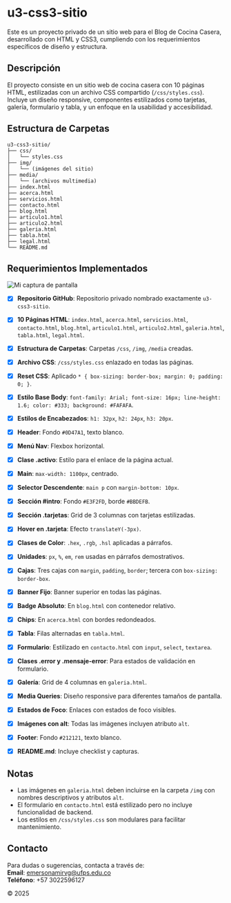 # u3-css3-sitio

Este es un proyecto privado de un sitio web para el Blog de Cocina Casera, desarrollado con HTML y CSS3, cumpliendo con los requerimientos específicos de diseño y estructura.

## Descripción

El proyecto consiste en un sitio web de cocina casera con 10 páginas HTML, estilizadas con un archivo CSS compartido (`/css/styles.css`). Incluye un diseño responsive, componentes estilizados como tarjetas, galería, formulario y tabla, y un enfoque en la usabilidad y accesibilidad.

## Estructura de Carpetas

```
u3-css3-sitio/
├── css/
│   └── styles.css
├── img/
│   └── (imágenes del sitio)
├── media/
│   └── (archivos multimedia)
├── index.html
├── acerca.html
├── servicios.html
├── contacto.html
├── blog.html
├── articulo1.html
├── articulo2.html
├── galeria.html
├── tabla.html
├── legal.html
└── README.md
```

## Requerimientos Implementados
![Mi captura de pantalla](https://i.postimg.cc/qMCdcGBQ/Captura-de-pantalla-2025-09-07-213903.png)
- [x] **Repositorio GitHub**: Repositorio privado nombrado exactamente `u3-css3-sitio`.
- [x] **10 Páginas HTML**: `index.html`, `acerca.html`, `servicios.html`, `contacto.html`, `blog.html`, `articulo1.html`, `articulo2.html`, `galeria.html`, `tabla.html`, `legal.html`.
- [x] **Estructura de Carpetas**: Carpetas `/css`, `/img`, `/media` creadas.
- [x] **Archivo CSS**: `/css/styles.css` enlazado en todas las páginas.
- [x] **Reset CSS**: Aplicado `* { box-sizing: border-box; margin: 0; padding: 0; }`.
- [x] **Estilo Base Body**: `font-family: Arial; font-size: 16px; line-height: 1.6; color: #333; background: #FAFAFA`.
- [x] **Estilos de Encabezados**: `h1: 32px`, `h2: 24px`, `h3: 20px`.
- [x] **Header**: Fondo `#0D47A1`, texto blanco.
- [x] **Menú Nav**: Flexbox horizontal.
- [x] **Clase .activo**: Estilo para el enlace de la página actual.
- [x] **Main**: `max-width: 1100px`, centrado.
- [x] **Selector Descendente**: `main p` con `margin-bottom: 10px`.
- [x] **Sección #intro**: Fondo `#E3F2FD`, borde `#BBDEFB`.
- [x] **Sección .tarjetas**: Grid de 3 columnas con tarjetas estilizadas.
- [x] **Hover en .tarjeta**: Efecto `translateY(-3px)`.
- [x] **Clases de Color**: `.hex`, `.rgb`, `.hsl` aplicadas a párrafos.
- [x] **Unidades**: `px`, `%`, `em`, `rem` usadas en párrafos demostrativos.
- [x] **Cajas**: Tres cajas con `margin`, `padding`, `border`; tercera con `box-sizing: border-box`.
- [x] **Banner Fijo**: Banner superior en todas las páginas.
- [x] **Badge Absoluto**: En `blog.html` con contenedor relativo.
- [x] **Chips**: En `acerca.html` con bordes redondeados.
- [x] **Tabla**: Filas alternadas en `tabla.html`.
- [x] **Formulario**: Estilizado en `contacto.html` con `input`, `select`, `textarea`.
- [x] **Clases .error y .mensaje-error**: Para estados de validación en formulario.
- [x] **Galería**: Grid de 4 columnas en `galeria.html`.
- [x] **Media Queries**: Diseño responsive para diferentes tamaños de pantalla.
- [x] **Estados de Foco**: Enlaces con estados de foco visibles.
- [x] **Imágenes con alt**: Todas las imágenes incluyen atributo `alt`.
- [x] **Footer**: Fondo `#212121`, texto blanco.
- [x] **README.md**: Incluye checklist y capturas.


## Notas
- Las imágenes en `galeria.html` deben incluirse en la carpeta `/img` con nombres descriptivos y atributos `alt`.
- El formulario en `contacto.html` está estilizado pero no incluye funcionalidad de backend.
- Los estilos en `/css/styles.css` son modulares para facilitar mantenimiento.

## Contacto

Para dudas o sugerencias, contacta a través de:  
**Email**: emersonamirvg@ufps.edu.co  
**Teléfono**: +57 3022596127

© 2025

